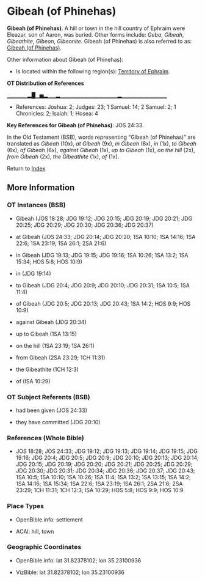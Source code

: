 # Gibeah (of Phinehas)
**Gibeah (of Phinehas)**. 
A hill or town in the hill country of Ephraim were Eleazar, son of Aaron, was buried. 
Other forms include: 
*Geba*, *Gibeah*, *Gibeathite*, *Gibeon*, *Gibeonite*. 
Gibeah (of Phinehas) is also referred to as: 
[Gibeah (of Phinehas)](Gibeah.2.md). 




Other information about Gibeah (of Phinehas):


* Is located within the following region(s): 
[Territory of Ephraim](TerritoryOfEphraim.md). 


**OT Distribution of References**

▁▁▁▁▁▂█▁▅▂▁▁▂▁▁▁▁▁▁▁▁▁▁▁▁▁▁▂▁▁▁▁▁▁▁▁▁▁▁
* References: Joshua: 2; Judges: 23; 1 Samuel: 14; 2 Samuel: 2; 1 Chronicles: 2; Isaiah: 1; Hosea: 4



**Key References for Gibeah (of Phinehas)**: 
JOS 24:33. 


In the Old Testament (BSB), words representing “Gibeah (of Phinehas)” are translated as 
*Gibeah* (10x), *at Gibeah* (9x), *in Gibeah* (8x), *in* (1x), *to Gibeah* (6x), *of Gibeah* (6x), *against Gibeah* (1x), *up to Gibeah* (1x), *on the hill* (2x), *from Gibeah* (2x), *the Gibeathite* (1x), *of* (1x). 




Return to [Index](00-Index.md)

## More Information

### OT Instances (BSB)

* Gibeah (JOS 18:28; JDG 19:12; JDG 20:15; JDG 20:19; JDG 20:21; JDG 20:25; JDG 20:29; JDG 20:30; JDG 20:36; JDG 20:37)

* at Gibeah (JOS 24:33; JDG 20:14; JDG 20:20; 1SA 10:10; 1SA 14:16; 1SA 22:6; 1SA 23:19; 1SA 26:1; 2SA 21:6)

* in Gibeah (JDG 19:13; JDG 19:15; JDG 19:16; 1SA 10:26; 1SA 13:2; 1SA 15:34; HOS 5:8; HOS 10:9)

* in (JDG 19:14)

* to Gibeah (JDG 20:4; JDG 20:9; JDG 20:10; JDG 20:31; 1SA 10:5; 1SA 11:4)

* of Gibeah (JDG 20:5; JDG 20:13; JDG 20:43; 1SA 14:2; HOS 9:9; HOS 10:9)

* against Gibeah (JDG 20:34)

* up to Gibeah (1SA 13:15)

* on the hill (1SA 23:19; 1SA 26:1)

* from Gibeah (2SA 23:29; 1CH 11:31)

* the Gibeathite (1CH 12:3)

* of (ISA 10:29)



### OT Subject Referents (BSB)

* had been given (JOS 24:33)

* they have committed (JDG 20:10)



### References (Whole Bible)

* JOS 18:28; JOS 24:33; JDG 19:12; JDG 19:13; JDG 19:14; JDG 19:15; JDG 19:16; JDG 20:4; JDG 20:5; JDG 20:9; JDG 20:10; JDG 20:13; JDG 20:14; JDG 20:15; JDG 20:19; JDG 20:20; JDG 20:21; JDG 20:25; JDG 20:29; JDG 20:30; JDG 20:31; JDG 20:34; JDG 20:36; JDG 20:37; JDG 20:43; 1SA 10:5; 1SA 10:10; 1SA 10:26; 1SA 11:4; 1SA 13:2; 1SA 13:15; 1SA 14:2; 1SA 14:16; 1SA 15:34; 1SA 22:6; 1SA 23:19; 1SA 26:1; 2SA 21:6; 2SA 23:29; 1CH 11:31; 1CH 12:3; ISA 10:29; HOS 5:8; HOS 9:9; HOS 10:9


### Place Types

* OpenBible.info: settlement

* ACAI: hill, town



### Geographic Coordinates

* OpenBible.info: lat 31.82378102; lon 35.23100936

* VizBible: lat 31.82378102; lon 35.23100936




